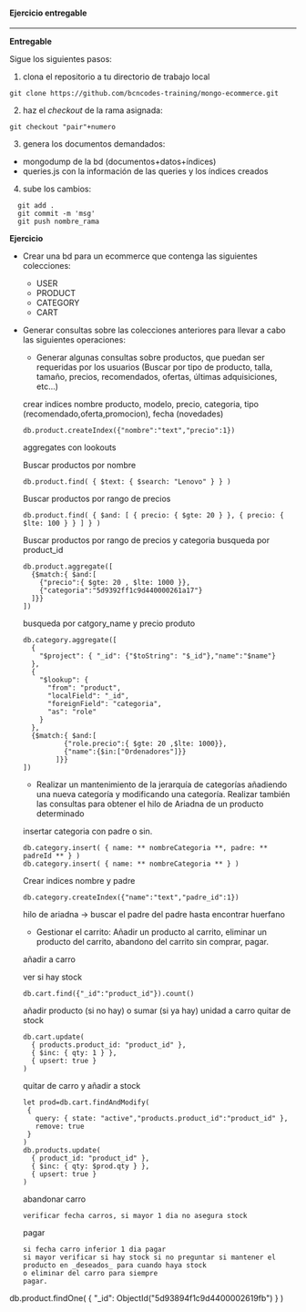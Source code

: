 #### Ejercicio entregable
---

__Entregable__

Sigue los siguientes pasos:
1. clona el repositorio a tu directorio de trabajo local
```script
git clone https://github.com/bcncodes-training/mongo-ecommerce.git
```
2. haz el _checkout_ de la rama asignada:
```script
git checkout "pair"+numero
```
3. genera los documentos demandados:
  - mongodump de la bd (documentos+datos+índices)
  - queries.js con la información de las queries y los índices creados

4. sube los cambios:
```script
  git add .
  git commit -m 'msg'
  git push nombre_rama
 ```
__Ejercicio__

- Crear una bd para un ecommerce que contenga las siguientes colecciones:
  - USER
  - PRODUCT
  - CATEGORY
  - CART

- Generar consultas sobre las colecciones anteriores para llevar a cabo las siguientes operaciones:
  
  -  Generar algunas consultas sobre productos, que puedan ser requeridas por los usuarios (Buscar por tipo de producto, talla, tamaño, precios, recomendados, ofertas, últimas adquisiciones, etc…)
  
    crear indices nombre producto, modelo, precio, categoria, tipo (recomendado,oferta,promocion), fecha (novedades)
    
      db.product.createIndex({"nombre":"text","precio":1})
  
    aggregates con lookouts
    
     Buscar productos por nombre
     
      db.product.find( { $text: { $search: "Lenovo" } } )
          
     Buscar productos por rango de precios
     
      db.product.find( { $and: [ { precio: { $gte: 20 } }, { precio: { $lte: 100 } } ] } )
     
     Buscar productos por rango de precios y categoria
      busqueda por product_id
      
      db.product.aggregate([
        {$match:{ $and:[ 
          {"precio":{ $gte: 20 , $lte: 1000 }},
          {"categoria":"5d9392ff1c9d440000261a17"}
        ]}}         
      ])
            
     busqueda por catgory_name y precio produto
      
      
      db.category.aggregate([
        {
          "$project": { "_id": {"$toString": "$_id"},"name":"$name"}
        },
        {
          "$lookup": {
            "from": "product",
            "localField": "_id",
            "foreignField": "categoria",
            "as": "role"
          }
        },
        {$match:{ $and:[ 
                {"role.precio":{ $gte: 20 ,$lte: 1000}},
                {"name":{$in:["Ordenadores"]}}
              ]}}
      ])
  
  -  Realizar un mantenimiento de la jerarquía de categorías añadiendo una nueva categoría y modificando una categoría. Realizar también las consultas para obtener el hilo de Ariadna de un producto determinado
  
  insertar categoria con padre o sin. 
  
      db.category.insert( { name: ** nombreCategoria **, padre: ** padreId ** } )
      db.category.insert( { name: ** nombreCategoria ** } )
  
  Crear indices nombre y padre
      
      db.category.createIndex({"name":"text","padre_id":1})     
  
  hilo de ariadna -> buscar el padre del padre hasta encontrar huerfano
  
  
  -  Gestionar el carrito: Añadir un producto al carrito, eliminar un producto del carrito, abandono del carrito sin comprar, pagar.

  añadir a carro
  
    ver si hay stock
      
      db.cart.find({"_id":"product_id"}).count()
      
           
    añadir producto (si no hay) o sumar (si ya hay) unidad a carro quitar de stock
      
      db.cart.update(
        { products.product_id: "product_id" },
        { $inc: { qty: 1 } },
        { upsert: true }
      )
      
  quitar de carro y añadir a stock
  
      let prod=db.cart.findAndModify(
       {
         query: { state: "active","products.product_id":"product_id" },
         remove: true
       }
      )
      db.products.update(
        { product_id: "product_id" },
        { $inc: { qty: $prod.qty } },
        { upsert: true }
      ) 
      
  abandonar carro
  
      verificar fecha carros, si mayor 1 dia no asegura stock
      
  pagar
  
      si fecha carro inferior 1 dia pagar
      si mayor verificar si hay stock si no preguntar si mantener el producto en _deseados_ para cuando haya stock
      o eliminar del carro para siempre
      pagar.
db.product.findOne( { "_id": ObjectId("5d93894f1c9d4400002619fb") } )
